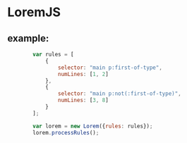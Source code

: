 # LoremJS

## example:

```javascript
		var rules = [
			{
				selector: "main p:first-of-type",
				numLines: [1, 2]
			},
			{
				selector: "main p:not(:first-of-type)",
				numLines: [3, 8]
			}
		];

		var lorem = new Lorem({rules: rules});
		lorem.processRules();
```

